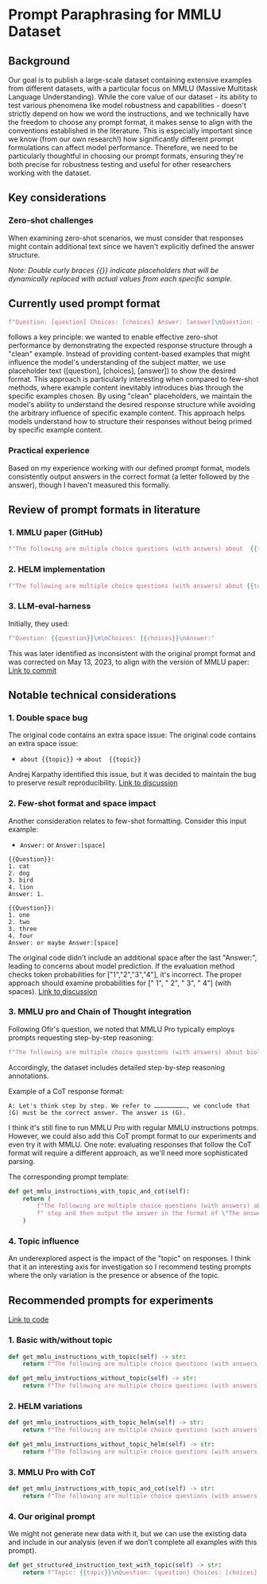 # Prompt Paraphrasing for MMLU Dataset

## Background
Our goal is to publish a large-scale dataset containing extensive examples from different datasets, with a particular focus on MMLU (Massive Multitask Language Understanding). While the core value of our dataset - its ability to test various phenomena like model robustness and capabilities - doesn't strictly depend on how we word the instructions, and we technically have the freedom to choose any prompt format, it makes sense to align with the conventions established in the literature. This is especially important since we know (from our own research!) how significantly different prompt formulations can affect model performance.
Therefore, we need to be particularly thoughtful in choosing our prompt formats, ensuring they're both precise for robustness testing and useful for other researchers working with the dataset.
## Key considerations

### Zero-shot challenges
When examining zero-shot scenarios, we must consider that responses might contain additional text since we haven't explicitly defined the answer structure.


_Note: Double curly braces {{}} indicate placeholders that will be dynamically replaced with actual values from each specific sample._

## Currently used prompt format
```python
f"Question: [question] Choices: [choices] Answer: [answer]\nQuestion: {{question}} Choices: {{choices}} Answer:"
```
follows a key principle: we wanted to enable effective zero-shot performance by demonstrating the expected response structure through a "clean" example. Instead of providing content-based examples that might influence the model's understanding of the subject matter, we use placeholder text ([question], [choices], [answer]) to show the desired format. This approach is particularly interesting when compared to few-shot methods, where example content inevitably introduces bias through the specific examples chosen. By using "clean" placeholders, we maintain the model's ability to understand the desired response structure while avoiding the arbitrary influence of specific example content. This approach helps models understand how to structure their responses without being primed by specific example content.


### Practical experience
Based on my experience working with our defined prompt format, models consistently output answers in the correct format (a letter followed by the answer), though I haven't measured this formally.

## Review of prompt formats in literature

### 1. MMLU paper (GitHub)
```python
f"The following are multiple choice questions (with answers) about  {{topic}}.\n\n{{question}}\n{{choices}}\nAnswer:"
```

### 2. HELM implementation
```python
f"The following are multiple choice questions (with answers) about {{topic}}.\n\nQuestion: {{question}}\n{{choices}}\nAnswer:"
```

### 3. LLM-eval-harness
Initially, they used:
```python
f"Question: {{question}}\n\nChoices: {{choices}}\nAnswer:"
```

This was later identified as inconsistent with the original prompt format and was corrected on May 13, 2023, to align with the version of MMLU paper:
[Link to commit](https://github.com/EleutherAI/lm-evaluation-harness/pull/497/commits/48c6bd6580d03005f67e87015bb1e172a4b0f76d)

## Notable technical considerations

### 1. Double space bug
The original code contains an extra space issue:
The original code contains an extra space issue:
- `about {{topic}}` -> `about  {{topic}}`

Andrej Karpathy identified this issue, but it was decided to maintain the bug to preserve result reproducibility.
[Link to discussion](https://github.com/hendrycks/test/pull/13#issuecomment-1967494573)

### 2. Few-shot format and space impact
Another consideration relates to few-shot formatting. Consider this input example:
- `Answer:` or `Answer:[space]`

```
{{Question}}:
1. cat
2. dog
3. bird
4. lion
Answer: 1.

{{Question}}:
1. one
2. two
3. three
4. four
Answer: or maybe Answer:[space]  
```

The original code didn't include an additional space after the last "Answer:", leading to concerns about model prediction. If the evaluation method checks token probabilities for ["1","2","3","4"], it's incorrect. The proper approach should examine probabilities for [" 1", " 2", " 3", " 4"] (with spaces).
[Link to discussion](https://github.com/hendrycks/test/pull/13#issuecomment-1618797712)

### 3. MMLU pro and Chain of Thought integration
Following Ofir's question, we noted that MMLU Pro typically employs prompts requesting step-by-step reasoning:
```python
f"The following are multiple choice questions (with answers) about biology. Think step by step and then finish your answer with \"the answer is (X)\" where X is the correct letter choice.\n"
```

Accordingly, the dataset includes detailed step-by-step reasoning annotations. 

Example of a CoT response format:

```
A: Let's think step by step. We refer to ………………………, we conclude that (G) must be the correct answer. The answer is (G).
```

I think it's still fine to run MMLU Pro with regular MMLU instructions potmps. However, we could also add this CoT prompt format to our experiments and even try it with MMLU. One note: evaluating responses that follow the CoT format will require a different approach, as we'll need more sophisticated parsing.

The corresponding prompt template:
```python
def get_mmlu_instructions_with_topic_and_cot(self):
    return (
        f"The following are multiple choice questions (with answers) about {{topic}}. Think step by"
        f" step and then output the answer in the format of \"The answer is (X)\" at the end.\n\n"
    )
```


### 4. Topic influence
An underexplored aspect is the impact of the "topic" on responses. I think that it an interesting axis for investigation so 
I recommend testing prompts where the only variation is the presence or absence of the topic.

## Recommended prompts for experiments
[Link to code](https://github.com/eliyahabba/LLM-Evaluation/blob/main/src/experiments/experiment_preparation/datasets_configurations/MMLUProConfig.py)

### 1. Basic with/without topic
```python
def get_mmlu_instructions_with_topic(self) -> str:
    return f"The following are multiple choice questions (with answers) about {{topic}}.\n\n{{question}}\n{{choices}}\nAnswer:"

def get_mmlu_instructions_without_topic(self) -> str:
    return f"The following are multiple choice questions (with answers).\n\n{{question}}\n\n{{choices}}\nAnswer:"
```

### 2. HELM variations
```python
def get_mmlu_instructions_with_topic_helm(self) -> str:
    return f"The following are multiple choice questions (with answers) about {{topic}}.\n\nQuestion: {{question}}\n{{choices}}\nAnswer:"

def get_mmlu_instructions_without_topic_helm(self) -> str:
    return f"The following are multiple choice questions (with answers).\n\nQuestion: {{question}}\n\n{{choices}}\nAnswer:"
```

### 3. MMLU Pro with CoT
```python
def get_mmlu_instructions_with_topic_and_cot(self) -> str:
    return f"The following are multiple choice questions (with answers) about {{topic}}. Think step by step and then output the answer in the format of \"The answer is (X)\" at the end.\n\n{{question}}\n{{choices}}\nAnswer:"
```


### 4. Our original prompt
We might not generate new data with it, but we can use the existing data and include in our analysis (even if we don't complete all examples with this prompt).
```python
def get_structured_instruction_text_with_topic(self) -> str:
    return f"Topic: {{topic}}\nQuestion: [question] Choices: [choices] Answer: [answer]\nQuestion: {{question}} Choices: {{choices}} Answer:"
```

